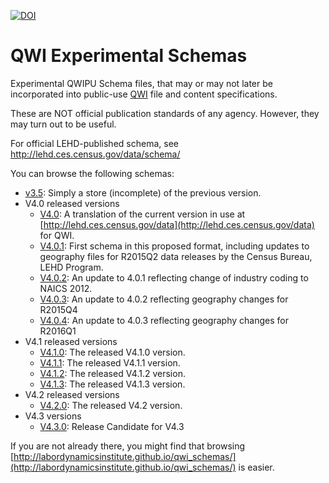[![DOI](https://zenodo.org/badge/DOI/10.5281/zenodo.597959.svg)](https://doi.org/10.5281/zenodo.597959)

# QWI Experimental Schemas
Experimental QWIPU Schema files, that may or may not later be incorporated into public-use [QWI](http://lehd.ces.census.gov/data) file and content specifications.

These are NOT official publication standards of any agency. However, they may turn out to be useful.

For official LEHD-published schema, see http://lehd.ces.census.gov/data/schema/

You can browse the following schemas:

* [v3.5](formats/v3.5): Simply a store (incomplete) of the previous version.
* V4.0 released versions
    * [V4.0](formats/V4.0/lehd_public_use_schema.html): A translation of the current version in use at [http://lehd.ces.census.gov/data](http://lehd.ces.census.gov/data) for QWI.
    * [V4.0.1](formats/V4.0.1/lehd_public_use_schema.html): First schema in this proposed format, including updates to geography files for R2015Q2 data releases by the Census Bureau, LEHD Program.
    * [V4.0.2](formats/V4.0.2/lehd_public_use_schema.html): An update to 4.0.1 reflecting change of industry coding to NAICS 2012.
    * [V4.0.3](formats/V4.0.3/lehd_public_use_schema.html): An update to 4.0.2 reflecting geography changes for R2015Q4
    * [V4.0.4](formats/V4.0.4/lehd_public_use_schema.html): An update to 4.0.3 reflecting geography changes for R2016Q1
* V4.1 released versions
    * [V4.1.0](formats/V4.1.0/lehd_public_use_schema.html): The released V4.1.0 version.
    * [V4.1.1](formats/V4.1.1/lehd_public_use_schema.html): The released V4.1.1 version.
    * [V4.1.2](formats/V4.1.2/lehd_public_use_schema.html): The released V4.1.2 version.
    * [V4.1.3](formats/V4.1.3/lehd_public_use_schema.html): The released V4.1.3 version.
* V4.2 released versions
    * [V4.2.0](formats/V4.2.0/lehd_public_use_schema.html): The released V4.2 version.
* V4.3 versions
    * [V4.3.0](formats/V4.3.0/lehd_public_use_schema.html): Release Candidate for V4.3


If you are not already there, you might find that browsing [http://labordynamicsinstitute.github.io/qwi_schemas/](http://labordynamicsinstitute.github.io/qwi_schemas/) is easier.
